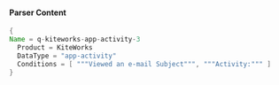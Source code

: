 #### Parser Content
```Java
{
Name = q-kiteworks-app-activity-3
  Product = KiteWorks
  DataType = "app-activity"
  Conditions = [ """Viewed an e-mail Subject""", """Activity:""" ]
}
```